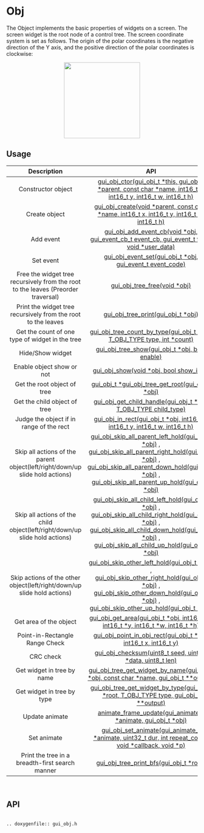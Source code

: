 # Obj

The Object implements the basic properties of widgets on a screen. The screen widget is the root node of a control tree. The screen coordinate system is set as follows. The origin of the polar coordinates is the negative direction of the Y axis, and the positive direction of the polar coordinates is clockwise:
<br>

<center><img width="200" img src="https://foruda.gitee.com/images/1718762967150637512/872c46fa_13408154.png" /></center>

## Usage

|Description    |API       |
|:-------:|:-------:|
|Constructor object    |[gui_obj_ctor(gui_obj_t *this, gui_obj_t *parent, const char *name, int16_t x, int16_t y, int16_t w, int16_t h)](#gui_obj_ctor)       |
|Create object    |[gui_obj_create(void *parent, const char *name, int16_t x, int16_t y, int16_t w, int16_t h)](#gui_obj_create)       |
|Add event    |[gui_obj_add_event_cb(void *obj, gui_event_cb_t event_cb, gui_event_t filter, void *user_data)](#gui_obj_add_event_cb)       |
|Set event    |[gui_obj_event_set(gui_obj_t *obj, gui_event_t event_code)](#gui_obj_event_set)       |
|Free the widget tree recursively from the root to the leaves (Preorder traversal)    |[gui_obj_tree_free(void *obj)](#gui_obj_tree_free)       |
|Print the widget tree recursively from the root to the leaves    |[gui_obj_tree_print(gui_obj_t *obj)](#gui_obj_tree_print)       |
|Get the count of one type of widget in the tree    |[gui_obj_tree_count_by_type(gui_obj_t *obj, T_OBJ_TYPE type, int *count)](#gui_obj_tree_count_by_type)       |
|Hide/Show widget    |[gui_obj_tree_show(gui_obj_t *obj, bool enable)](#gui_obj_tree_show)      |
|Enable object show or not    |[gui_obj_show(void *obj, bool show_info)](#gui_obj_show)       |
|Get the root object of tree    |[gui_obj_t *gui_obj_tree_get_root(gui_obj_t *obj)](#gui_obj_tree_get_root)       |
|Get the child object of tree    |[gui_obj_get_child_handle(gui_obj_t *obj, T_OBJ_TYPE child_type)](#gui_obj_get_child_handle)       |
|Judge the object if in range of the rect    |[gui_obj_in_rect(gui_obj_t *obj, int16_t x, int16_t y, int16_t w, int16_t h)](#gui_obj_in_rect)       |
|Skip all actions of the parent object(left/right/down/up slide hold actions)    |[gui_obj_skip_all_parent_left_hold(gui_obj_t *obj)](#gui_obj_skip_all_parent_left_hold) , <br/> [gui_obj_skip_all_parent_right_hold(gui_obj_t *obj)](#gui_obj_skip_all_parent_right_hold) , <br/> [gui_obj_skip_all_parent_down_hold(gui_obj_t *obj)](#gui_obj_skip_all_parent_down_hold) , <br/> [gui_obj_skip_all_parent_up_hold(gui_obj_t *obj)](#gui_obj_skip_all_parent_up_hold)       |
|Skip all actions of the child object(left/right/down/up slide hold actions)    |[gui_obj_skip_all_child_left_hold(gui_obj_t *obj)](#gui_obj_skip_all_child_left_hold) , <br/> [gui_obj_skip_all_child_right_hold(gui_obj_t *obj)](#gui_obj_skip_all_child_right_hold) , <br/> [gui_obj_skip_all_child_down_hold(gui_obj_t *obj)](#gui_obj_skip_all_child_down_hold) , <br/> [gui_obj_skip_all_child_up_hold(gui_obj_t *obj)](#gui_obj_skip_all_child_up_hold)       |
|Skip actions of the other object(left/right/down/up slide hold actions)    |[gui_obj_skip_other_left_hold(gui_obj_t *obj)](#gui_obj_skip_other_left_hold) , <br/> [gui_obj_skip_other_right_hold(gui_obj_t *obj)](#gui_obj_skip_other_right_hold) , <br/> [gui_obj_skip_other_down_hold(gui_obj_t *obj)](#gui_obj_skip_other_down_hold) , <br/> [gui_obj_skip_other_up_hold(gui_obj_t *obj)](#gui_obj_skip_other_up_hold)       |
|Get area of the object    |[gui_obj_get_area(gui_obj_t *obj, int16_t *x, int16_t *y, int16_t *w, int16_t *h)](#gui_obj_get_area)       |
|Point-in-Rectangle Range Check    |[gui_obj_point_in_obj_rect(gui_obj_t *obj, int16_t x, int16_t y)](#gui_obj_point_in_obj_rect)       |
|CRC check    |[gui_obj_checksum(uint8_t seed, uint8_t *data, uint8_t len)](#gui_obj_checksum)       |
|Get widget in tree by name    |[gui_obj_tree_get_widget_by_name(gui_obj_t *obj, const char *name, gui_obj_t **output)](#gui_obj_tree_get_widget_by_name)       |
|Get widget in tree by type    |[gui_obj_tree_get_widget_by_type(gui_obj_t *root, T_OBJ_TYPE type, gui_obj_t **output)](#gui_obj_tree_get_widget_by_type)       |
|Update animate    |[animate_frame_update(gui_animate_t *animate, gui_obj_t *obj)](#animate_frame_update)       |
|Set animate    |[gui_obj_set_animate(gui_animate_t *animate, uint32_t dur, int repeat_count, void *callback, void *p)](#gui_obj_set_animate)       |
|Print the tree in a breadth-first search manner    |[gui_obj_tree_print_bfs(gui_obj_t *root)](#gui_obj_tree_print_bfs)       |

<br>

<span id="api">

## API

</span>

```eval_rst

.. doxygenfile:: gui_obj.h

```
